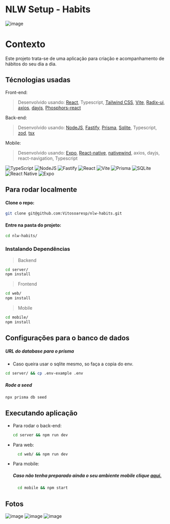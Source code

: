 # NLW Setup - Habits 

![image](https://user-images.githubusercontent.com/23152592/213938237-70a6baf1-f2b7-42cc-a07e-42eb7388c099.png)

# Contexto
Este projeto trata-se de uma aplicação para criação e acompanhamento de hábitos do seu dia a dia.

## Técnologias usadas

Front-end:
> Desenvolvido usando: [React](https://pt-br.reactjs.org/), Typescript, [Tailwind CSS](https://tailwindcss.com/), [Vite](https://vitejs.dev/), [Radix-ui](https://www.radix-ui.com/), [axios](https://axios-http.com/ptbr/docs/intro), [dayjs](https://day.js.org/), [Phosphors-react](https://phosphoricons.com/)

Back-end:
> Desenvolvido usando: [NodeJS](https://nodejs.org/en/), [Fastify](https://www.fastify.io/), [Prisma](https://www.prisma.io/), [Sqlite](https://www.sqlite.org/index.html), Typescript, [zod](https://zod.dev/), [tsx](https://www.npmjs.com/package/tsx)

Mobile:
> Desenvolvido usando: [Expo](https://expo.dev/), [React-native](https://reactnative.dev/), [nativewind](https://www.nativewind.dev/), axios, dayjs, react-navigation, Typescript

![TypeScript](https://img.shields.io/badge/typescript-%23007ACC.svg?style=for-the-badge&logo=typescript&logoColor=white)
![NodeJS](https://img.shields.io/badge/node.js-6DA55F?style=for-the-badge&logo=node.js&logoColor=white)
![Fastify](https://img.shields.io/badge/fastify-%23000000.svg?style=for-the-badge&logo=fastify&logoColor=white)
![React](https://img.shields.io/badge/react-%2320232a.svg?style=for-the-badge&logo=react&logoColor=%2361DAFB)
![Vite](https://img.shields.io/badge/vite-%23646CFF.svg?style=for-the-badge&logo=vite&logoColor=white)
![Prisma](https://img.shields.io/badge/Prisma-3982CE?style=for-the-badge&logo=Prisma&logoColor=white)
![SQLite](https://img.shields.io/badge/sqlite-%2307405e.svg?style=for-the-badge&logo=sqlite&logoColor=white)
![React Native](https://img.shields.io/badge/react_native-%2320232a.svg?style=for-the-badge&logo=react&logoColor=%2361DAFB)
![Expo](https://img.shields.io/badge/expo-1C1E24?style=for-the-badge&logo=expo&logoColor=#D04A37)


## Para rodar localmente

#### Clone o repo:

```bash
git clone git@github.com:Vitosoaresp/nlw-habits.git
```

#### Entre na pasta do projeto:

```bash
cd nlw-habits/ 
```

### Instalando Dependências

> Backend
```bash
cd server/ 
npm install
``` 
> Frontend
```bash
cd web/
npm install
``` 
> Mobile
```bash
cd mobile/
npm install
```

## Configurações para o banco de dados

##### URL do database para o prisma
 - Caso queira usar o sqlite mesmo, so faça a copia do env.
```bash
cd server/ && cp .env-example .env
```
##### Rode a seed
```bash
npx prisma db seed
```


## Executando aplicação

* Para rodar o back-end:

  ```bash
  cd server && npm run dev
  ```
* Para web:

  ```bash
    cd web/ && npm run dev
  ```
* Para mobile:
  
  ##### Caso não tenha preparado ainda o seu ambiente mobile clique [aqui.](https://react-native.rocketseat.dev/)
  
  ```bash
    cd mobile && npm start
  ```

## Fotos

![image](https://user-images.githubusercontent.com/23152592/213938237-70a6baf1-f2b7-42cc-a07e-42eb7388c099.png)
![image](https://user-images.githubusercontent.com/23152592/213939660-7b7c7aef-8e2b-4ebc-9103-9e5eb2d7e07b.png)
![image](https://user-images.githubusercontent.com/23152592/213939693-bc682536-582b-4cf1-9a65-e891806cf99c.png)
